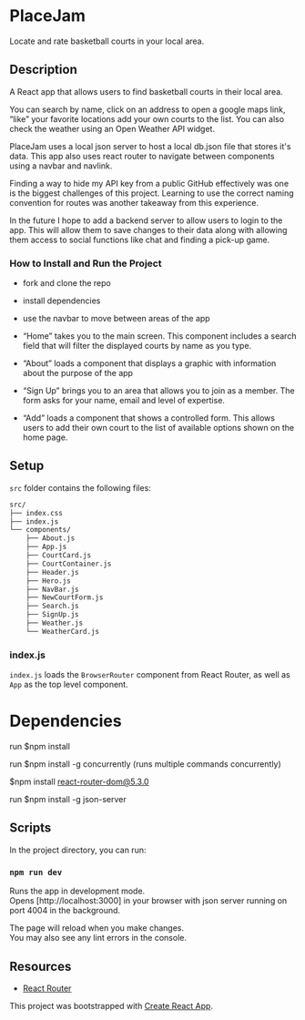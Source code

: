# PlaceJam

Locate and rate basketball courts in your local area.

## Description

A React app that allows users to find basketball courts in their local area.

You can search by name, click on an address to open a google maps link, “like” your favorite locations add your own courts to the list. You can also check the weather using an Open Weather API widget.

PlaceJam uses a local json server to host a local db.json file that stores it's data. This app also uses react router to navigate between components using a navbar and navlink.

Finding a way to hide my API key from a public GitHub effectively was one is the biggest challenges of this project. Learning to use the correct naming convention for routes was another takeaway from this experience.

In the future I hope to add a backend server to allow users to login to the app. This will allow them to save changes to their data along with allowing them access to social functions like chat and finding a pick-up game.

### How to Install and Run the Project

- fork and clone the repo

- install dependencies

- use the navbar to move between areas of the app

- “Home” takes you to the main screen. This component includes a search field that will filter the displayed courts by name as you type.

- “About” loads a component that displays a graphic with information about the purpose of the app
- “Sign Up” brings you to an area that allows you to join as a member. The form asks for your name, email and level of expertise.

- “Add” loads a component that shows a controlled form. This allows users to add their own court to the list of available options shown on the home page.

## Setup

`src` folder contains the following files:

```txt
src/
├── index.css
├── index.js
└── components/
    ├── About.js
    ├── App.js
    ├── CourtCard.js
    ├── CourtContainer.js
    ├── Header.js
    ├── Hero.js
    ├── NavBar.js
    ├── NewCourtForm.js
    ├── Search.js
    ├── SignUp.js
    ├── Weather.js
    └── WeatherCard.js
```

### index.js

`index.js` loads the `BrowserRouter` component from React Router, as well as `App` as the top level component.

# Dependencies

run $npm install

run $npm install -g concurrently (runs multiple commands concurrently)

$npm install react-router-dom@5.3.0

run $npm install -g json-server

## Scripts

In the project directory, you can run:

### `npm run dev`

Runs the app in development mode.\
Opens [http://localhost:3000] in your browser with json server running on port 4004 in the background.

The page will reload when you make changes.\
You may also see any lint errors in the console.

## Resources

- [React Router](https://v5.reactrouter.com/web/guides/quick-start)

This project was bootstrapped with [Create React App](https://github.com/facebook/create-react-app).

